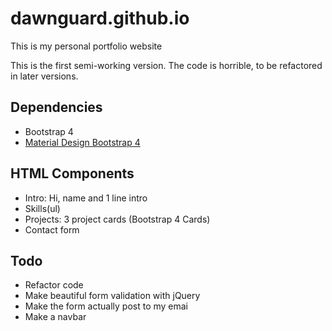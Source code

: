 # dawnguard.github.io
This is my personal portfolio website

This is the first semi-working version. The code is horrible, to be refactored in later versions.

Dependencies
-----
* Bootstrap 4
* [Material Design Bootstrap 4](http://mdbootstrap.com/)

HTML Components
-----
* Intro: Hi, name and 1 line intro
* Skills(ul)
* Projects: 3 project cards (Bootstrap 4 Cards)
* Contact form

Todo
-----
+ Refactor code
+ Make beautiful form validation with jQuery
+ Make the form actually post to my emai
+ Make a navbar
